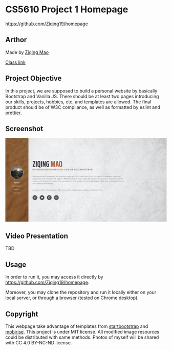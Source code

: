 # CS5610 Project 1 Homepage

https://github.com/Ziqing19/homepage

## Arthor
Made by [Ziqing Mao](https://github.com/Ziqing19/)

[Class link](https://johnguerra.co/classes/webDevelopment_spring_2021/)

## Project Objective
In this project, we are supposed to build a personal website by basically Bootstrap and Vanilla JS. 
There should be at least two pages introducing our skills, projects, hobbies, etc, and templates are allowed.
The final product should be of W3C compliance, as well as formatted by eslint and prettier.


## Screenshot
![Webpage Screenshot](./img/screenshot.jpg)

## Video Presentation
TBD

## Usage
In order to run it, you may access it directly by https://github.com/Ziqing19/homepage. 

Moreover, you may clone the repository and run it locally either on your local server, or through a browser (tested on Chrome desktop).

## Copyright
This webpage take advantage of templates from [startbootstrap](https://startbootstrap.com/theme/resume/) and [mobirise](https://mobirise.com/bootstrap-template/carousel-template.html).
This project is under MIT license. All modified image resources could be distributed with same methods. Photos of myself will be shared with CC 4.0 BY-NC-ND license.

